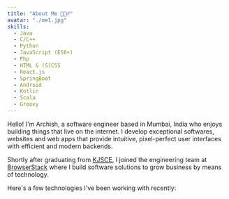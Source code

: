 ```yaml
---
title: "About Me 🧔🏻‍♂️"
avatar: "./me1.jpg"
skills:
  - Java
  - C/C++
  - Python
  - JavaScript (ES6+)
  - Php
  - HTML & (S)CSS
  - React.js
  - SpringBoot
  - Android
  - Kotlin
  - Scala
  - Groovy
---
```


Hello! I'm Archish, a software engineer based in Mumbai, India who enjoys building things that live on the internet. I develop exceptional softwares, websites and web apps that provide intuitive, pixel-perfect user interfaces with efficient and modern backends.

Shortly after graduating from [KJSCE](https://kjsce.somaiya.edu/), I joined the engineering team at [BrowserStack](https://browserstack.com/) where I build software solutions to grow business by means of technology.

Here's a few technologies I've been working with recently:
